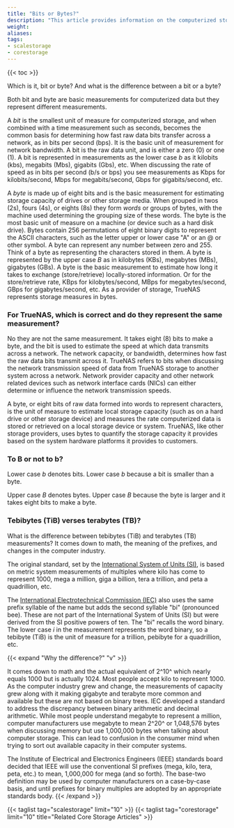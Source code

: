```yaml
---
title: "Bits or Bytes?"
description: "This article provides information on the computerized storage measurements, bits and bytes, and how these apply in TrueNAS products."
weight: 
aliases:
tags:
- scalestorage
- corestorage
---
```



{{< toc >}}

Which is it, bit or byte? And what is the difference between a bit or a byte?

Both bit and byte are basic measurements for computerized data but they represent different measurements. 

A *bit* is the smallest unit of measure for computerized storage, and when combined with a time measurement such as seconds, becomes the common basis for determining how fast raw data bits transfer across a network, as in bits per second (bps). 
It is the basic unit of measurement for network bandwidth.
A bit is the raw data unit, and is either a zero (0) or one (1). 
A bit is represented in measurements as the lower case *b* as it kilobits (kbs), megabits (Mbs), gigabits (Gbs), etc. 
When discussing the rate of speed as in bits per second (b/s or bps) you see measurements as Kbps for kilobits/second, Mbps for megabits/second, Gbps for gigabits/second, etc.

A *byte* is made up of eight bits and is the basic measurement for estimating storage capacity of drives or other storage media. 
When grouped in twos (2s), fours (4s), or eights (8s) they form *words* or groups of bytes, with the machine used determining the grouping size of these words. 
The byte is the most basic unit of measure on a machine (or device such as a hard disk drive). 
Bytes contain 256 permutations of eight binary digits to represent the ASCII characters, such as the letter upper or lower case "A" or an @ or other symbol. 
A byte can represent any number between zero and 255. Think of a byte as representing the characters stored in them.
A byte is represented by the upper case *B* as in kilobytes (KBs), megabytes (MBs), gigabytes (GBs).
A byte is the basic measurement to estimate how long it takes to exchange (store/retrieve) locally-stored information. 
Or for the store/retrieve rate, KBps for kilobytes/second, MBps for megabytes/second, GBps for gigabytes/second, etc.
As a provider of storage, TrueNAS represents storage measures in bytes.

### For TrueNAS, which is correct and do they represent the same measurement?

No they are not the same measurement. 
It takes eight (8) bits to make a byte, and the bit is used to estimate the speed at which data transmits across a network. 
The network capacity, or bandwidth, determines how fast the raw data bits transmit across it. 
TrueNAS refers to bits when discussing the network transmission speed of data from TrueNAS storage to another system across a network. 
Network provider capacity and other network related devices such as network interface cards (NICs) can either determine or influence the network transmission speeds.

A byte, or eight bits of raw data formed into words to represent characters, is the unit of measure to estimate local storage capacity (such as on a hard drive or other storage device) and measures the rate computerized data is stored or retrieved on a local storage device or system. 
TrueNAS, like other storage providers, uses bytes to quantify the storage capacity it provides based on the system hardware platforms it provides to customers.

### To B or not to b?

Lower case *b* denotes bits. Lower case *b* because a bit is smaller than a byte.

Upper case *B* denotes bytes. Upper case *B* because the byte is larger and it takes eight bits to make a byte.

### Tebibytes (TiB) verses terabytes (TB)?

What is the difference between tebibytes (TiB) and terabytes (TB) measurements? 
It comes down to math, the meaning of the prefixes, and changes in the computer industry. 

The original standard, set by the [International System of Units (SI)](https://www.nist.gov/pml/owm/metric-si-prefixes), is based on metric system measurements of multiples where kilo has come to represent 1000, mega a million, giga a billion, tera a trillion, and peta a quadrillion, etc. 

The [International Electrotechnical Commission (IEC)](https://physics.nist.gov/cuu/Units/binary.html) also uses the same prefix syllable of the name but adds the second syllable "bi" (pronounced bee). 
These are not part of the International System of Units (SI) but were derived from the SI positive powers of ten. 
The "bi" recalls the word binary. 
The lower case *i* in the measurement represents the word binary, so a tebibyte (TiB) is the unit of measure for a trillion, pebibyte for a quadrillion, etc.

{{< expand "Why the difference?" "v" >}} 

It comes down to math and the actual equivalent of 2^10^ which nearly equals 1000 but is actually 1024. Most people accept kilo to represent 1000. 
As the computer industry grew and change, the measurements of capacity grew along with it making gigabyte and terabyte more common and available but these are not based on binary trees.
IEC developed a standard to address the discrepancy between binary arithmetic and decimal arithmetic. 
While most people understand megabyte to represent a million, computer manufacturers use megabyte to mean 2^20^ or 1,048,576 bytes when discussing memory but use 1,000,000 bytes when talking about computer storage. 
This can lead to confusion in the consumer mind when trying to sort out available capacity in their computer systems.

The Institute of Electrical and Electronics Engineers (IEEE) standards board decided that IEEE will use the conventional SI prefixes (mega, kilo, tera, peta, etc.) to mean, 1,000,000 for mega (and so forth). The base-two definition may be used by computer manufacturers on a case-by-case basis, and until prefixes for binary multiples are adopted by an appropriate standards body.
{{< /expand >}}

{{< taglist tag="scalestorage" limit="10" >}}
{{< taglist tag="corestorage" limit="10" title="Related Core Storage Articles" >}}
